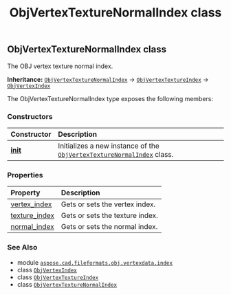 ﻿---
title: ObjVertexTextureNormalIndex class
second_title: Aspose.CAD for Python via .NET API References
description: 
type: docs
weight: 30
url: /python-net/aspose.cad.fileformats.obj.vertexdata.index/objvertextexturenormalindex/
is_root: false
---

## ObjVertexTextureNormalIndex class

The OBJ vertex texture normal index.



**Inheritance:** [`ObjVertexTextureNormalIndex`](/cad/python-net/aspose.cad.fileformats.obj.vertexdata.index/objvertextexturenormalindex) → 
[`ObjVertexTextureIndex`](/cad/python-net/aspose.cad.fileformats.obj.vertexdata.index/objvertextextureindex) → 
[`ObjVertexIndex`](/cad/python-net/aspose.cad.fileformats.obj.vertexdata.index/objvertexindex)



The ObjVertexTextureNormalIndex type exposes the following members:

### Constructors
| Constructor | Description |
| :- | :- |
| [__init__](/cad/python-net/aspose.cad.fileformats.obj.vertexdata.index/objvertextexturenormalindex/__init__/#) | Initializes a new instance of the [`ObjVertexTextureNormalIndex`](/cad/python-net/aspose.cad.fileformats.obj.vertexdata.index/objvertextexturenormalindex) class. |


### Properties
| Property | Description |
| :- | :- |
| [vertex_index](/cad/python-net/aspose.cad.fileformats.obj.vertexdata.index/objvertextexturenormalindex/vertex_index) | Gets or sets the vertex index. |
| [texture_index](/cad/python-net/aspose.cad.fileformats.obj.vertexdata.index/objvertextexturenormalindex/texture_index) | Gets or sets the texture index. |
| [normal_index](/cad/python-net/aspose.cad.fileformats.obj.vertexdata.index/objvertextexturenormalindex/normal_index) | Gets or sets the normal index. |



### See Also
* module [`aspose.cad.fileformats.obj.vertexdata.index`](..)
* class [`ObjVertexIndex`](/cad/python-net/aspose.cad.fileformats.obj.vertexdata.index/objvertexindex)
* class [`ObjVertexTextureIndex`](/cad/python-net/aspose.cad.fileformats.obj.vertexdata.index/objvertextextureindex)
* class [`ObjVertexTextureNormalIndex`](/cad/python-net/aspose.cad.fileformats.obj.vertexdata.index/objvertextexturenormalindex)

